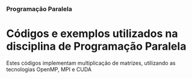 ### Programação Paralela

# Códigos e exemplos utilizados na disciplina de Programação Paralela

Estes códigos implementam multiplicação de matrizes, utilizando as tecnologias OpenMP, MPI e CUDA
